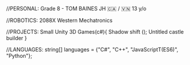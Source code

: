 //PERSONAL: 
Grade 8 - TOM BAINES JH
🇨🇦 / 🇻🇳
13 y/o

//ROBOTICS: 
2088X Western Mechatronics

//PROJECTS: 
Small Unity 3D Games(c#){
 Shadow shift ();
 Untitled castle builder
}

//LANGUAGES: 
string[] languages = {"C#", "C++", "JavaScriptT(ES6)", "Python"};
